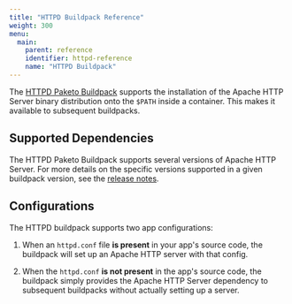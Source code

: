 ```yaml
---
title: "HTTPD Buildpack Reference"
weight: 300
menu:
  main:
    parent: reference
    identifier: httpd-reference
    name: "HTTPD Buildpack"
---
```


The [HTTPD Paketo Buildpack](https://github.com/paketo-buildpacks/httpd)
supports the installation of the Apache HTTP Server binary distribution
onto the `$PATH` inside a container. This makes it available to subsequent
buildpacks.

## Supported Dependencies

The HTTPD Paketo Buildpack supports several versions of Apache HTTP Server.
For more details on the specific versions supported in a given buildpack
version, see the [release
notes](https://github.com/paketo-buildpacks/httpd/releases).

## Configurations
The HTTPD buildpack supports two app configurations:

1. When an `httpd.conf` file **is present** in your app's source code, the
   buildpack will set up an Apache HTTP server with that config.

1. When the `httpd.conf` **is not present** in the app's source code, the
   buildpack simply provides the Apache HTTP Server dependency to subsequent
   buildpacks without actually setting up a server.
